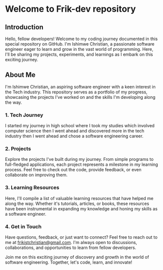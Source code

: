 # Welcome to Frik-dev repository
## Introduction

Hello, fellow developers! Welcome to my coding journey documented in this special repository on GitHub. I'm Ishimwe Christian, a passionate software engineer eager to learn and grow in the vast world of programming. Here, I'll be sharing my projects, experiments, and learnings as I embark on this exciting journey.

## About Me

I'm Ishimwe Christian, an aspiring software engineer with a keen interest in the Tech industry. This repository serves as a portfolio of my progress, showcasing the projects I've worked on and the skills I'm developing along the way.


### 1. Tech Journey

I started my journey in high school where I took my studies which involved computer science then I went ahead and discovered more in the tech industry then I went ahead and chose a software engineering career. 


### 2. Projects

Explore the projects I've built during my journey. From simple programs to full-fledged applications, each project represents a milestone in my learning process. Feel free to check out the code, provide feedback, or even collaborate on improving them.

### 3. Learning Resources

Here, I'll compile a list of valuable learning resources that have helped me along the way. Whether it's tutorials, articles, or books, these resources have been instrumental in expanding my knowledge and honing my skills as a software engineer.

### 4. Get in Touch

Have questions, feedback, or just want to connect? Feel free to reach out to me at [frikistchristian@gmail.com](mailto:frikistchristian@gmail.com). I'm always open to discussions, collaborations, and opportunities to learn from fellow developers.

Join me on this exciting journey of discovery and growth in the world of software engineering. Together, let's code, learn, and innovate!
